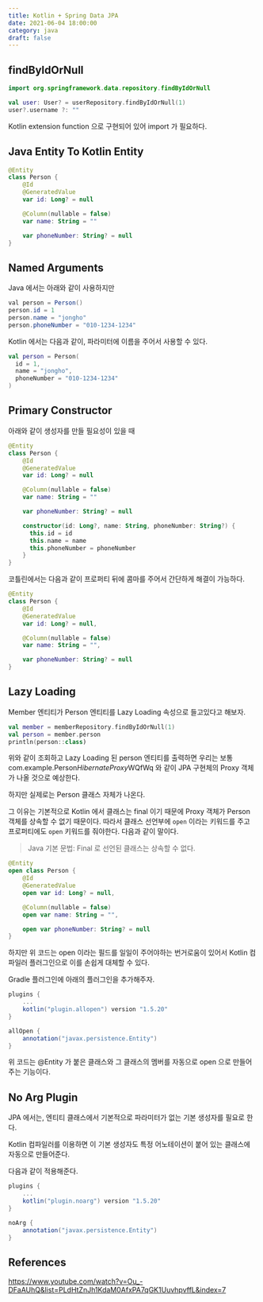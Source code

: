 ```yaml
---
title: Kotlin + Spring Data JPA
date: 2021-06-04 18:00:00
category: java
draft: false
---
```


## findByIdOrNull

```kotlin
import org.springframework.data.repository.findByIdOrNull

val user: User? = userRepository.findByIdOrNull(1)
user?.username ?: ""
```

Kotlin extension function 으로 구현되어 있어 import 가 필요하다.

## Java Entity To Kotlin Entity

```kotlin
@Entity
class Person {
    @Id
    @GeneratedValue
    var id: Long? = null

    @Column(nullable = false)
    var name: String = ""

    var phoneNumber: String? = null
}
```

## Named Arguments

Java 에서는 아래와 같이 사용하지만

```java
val person = Person()
person.id = 1
person.name = "jongho"
person.phoneNumber = "010-1234-1234"
```

Kotlin 에서는 다음과 같이, 파라미터에 이름을 주어서 사용할 수 있다.

```kotlin
val person = Person(
  id = 1,
  name = "jongho",
  phoneNumber = "010-1234-1234"
)
```

## Primary Constructor

아래와 같이 생성자를 만들 필요성이 있을 때

```kotlin
@Entity
class Person {
    @Id
    @GeneratedValue
    var id: Long? = null

    @Column(nullable = false)
    var name: String = ""

    var phoneNumber: String? = null

    constructor(id: Long?, name: String, phoneNumber: String?) {
      this.id = id
      this.name = name
      this.phoneNumber = phoneNumber
    }
}
```

코틀린에서는 다음과 같이 프로퍼티 뒤에 콤마를 주어서 간단하게 해결이 가능하다.

```kotlin
@Entity
class Person {
    @Id
    @GeneratedValue
    var id: Long? = null,

    @Column(nullable = false)
    var name: String = "",

    var phoneNumber: String? = null
}
```

## Lazy Loading

Member 엔티티가 Person 엔티티를 Lazy Loading 속성으로 들고있다고 해보자.

```kotlin
val member = memberRepository.findByIdOrNull(1)
val person = member.person
println(person::class)
```

위와 같이 조회하고 Lazy Loading 된 person 엔티티를 출력하면 우리는 보통 com.example.Person$HibernateProxy$WQfWq 와 같이 JPA 구현체의 Proxy 객체가 나올 것으로 예상한다.

하지만 실제로는 Person 클래스 자체가 나온다.

그 이유는 기본적으로 Kotlin 에서 클래스는 final 이기 때문에 Proxy 객체가 Person 객체를 상속할 수 없기 때문이다. 따라서 클래스 선언부에 `open` 이라는 키워드를 주고 프로퍼티에도 `open` 키워드를 줘야한다. 다음과 같이 말이다.

> Java 기본 문법: Final 로 선언된 클래스는 상속할 수 없다.

```kotlin
@Entity
open class Person {
    @Id
    @GeneratedValue
    open var id: Long? = null,

    @Column(nullable = false)
    open var name: String = "",

    open var phoneNumber: String? = null
}
```

하지만 위 코드는 open 이라는 필드를 일일이 주어야하는 번거로움이 있어서 Kotlin 컴파일러 플러그인으로 이를 손쉽게 대체할 수 있다.

Gradle 플러그인에 아래의 플러그인을 추가해주자.

```gradle
plugins {
    ...
    kotlin("plugin.allopen") version "1.5.20"
}

allOpen {
    annotation("javax.persistence.Entity")
}
```

위 코드는 @Entity 가 붙은 클래스와 그 클래스의 멤버를 자동으로 open 으로 만들어주는 기능이다.

## No Arg Plugin

JPA 에서는, 엔티티 클래스에서 기본적으로 파라미터가 없는 기본 생성자를 필요로 한다.

Kotlin 컴파일러를 이용하면 이 기본 생성자도 특정 어노테이션이 붙어 있는 클래스에 자동으로 만들어준다.

다음과 같이 적용해준다.

```gradle
plugins {
    ...
    kotlin("plugin.noarg") version "1.5.20"
}

noArg {
    annotation("javax.persistence.Entity")
}
```

## References

https://www.youtube.com/watch?v=Ou_-DFaAUhQ&list=PLdHtZnJh1KdaM0AfxPA7qGK1UuvhpvffL&index=7
